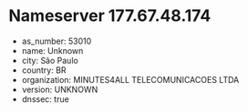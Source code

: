 # Nameserver 177.67.48.174

* as_number: 53010
* name: Unknown
* city: São Paulo
* country: BR
* organization: MINUTES4ALL TELECOMUNICACOES LTDA
* version: UNKNOWN
* dnssec: true
